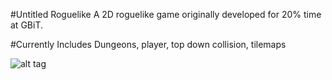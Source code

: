 #Untitled Roguelike
A 2D roguelike game originally developed for 20% time at GBiT. 

#Currently Includes
Dungeons, player, top down collision, tilemaps

![alt tag](https://raw.githubusercontent.com/redsled84/topDownGame/master/repo/repoImg1.png)
